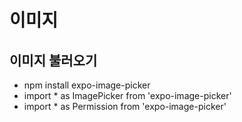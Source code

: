 # 이미지

## 이미지 불러오기
- npm install expo-image-picker
- import * as ImagePicker from 'expo-image-picker'
- import * as Permission from 'expo-image-picker'